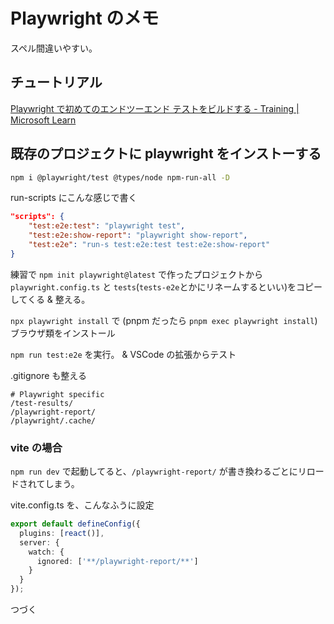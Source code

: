 # Playwright のメモ

スペル間違いやすい。

## チュートリアル

[Playwright で初めてのエンドツーエンド テストをビルドする - Training | Microsoft Learn](https://learn.microsoft.com/ja-jp/training/modules/build-with-playwright/)

## 既存のプロジェクトに playwright をインストーする

```sh
npm i @playwright/test @types/node npm-run-all -D
```

run-scripts にこんな感じで書く

```json
"scripts": {
    "test:e2e:test": "playwright test",
    "test:e2e:show-report": "playwright show-report",
    "test:e2e": "run-s test:e2e:test test:e2e:show-report"
}
```

練習で
`npm init playwright@latest`
で作ったプロジェクトから
`playwright.config.ts` と `tests`(`tests-e2e`とかにリネームするといい)をコピーしてくる & 整える。

`npx playwright install` で (pnpm だったら `pnpm exec playwright install`)
ブラウザ類をインストール

`npm run test:e2e` を実行。
& VSCode の拡張からテスト

.gitignore も整える

```text
# Playwright specific
/test-results/
/playwright-report/
/playwright/.cache/
```

### vite の場合

`npm run dev` で起動してると、`/playwright-report/` が書き換わるごとにリロードされてしまう。

vite.config.ts を、こんなふうに設定

```typescript
export default defineConfig({
  plugins: [react()],
  server: {
    watch: {
      ignored: ['**/playwright-report/**']
    }
  }
});
```

つづく
